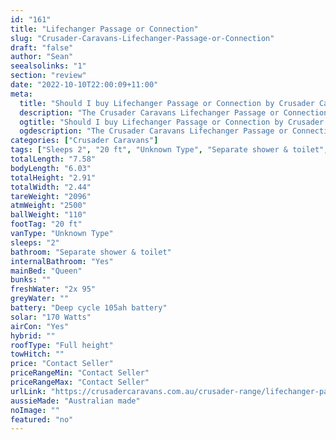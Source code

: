 ```yaml
---
id: "161"
title: "Lifechanger Passage or Connection"
slug: "Crusader-Caravans-Lifechanger-Passage-or-Connection"
draft: "false"
author: "Sean"
seealsolinks: "1"
section: "review"
date: "2022-10-10T22:00:09+11:00"
meta:
  title: "Should I buy Lifechanger Passage or Connection by Crusader Caravans?"
  description: "The Crusader Caravans Lifechanger Passage or Connection is classed as Unknown Type, and sleeps 2 people. It is Australian made and comes in at 20 ft. It generally has Separate shower & toilet."
  ogtitle: "Should I buy Lifechanger Passage or Connection by Crusader Caravans?"
  ogdescription: "The Crusader Caravans Lifechanger Passage or Connection is classed as Unknown Type, and sleeps 2 people. It is Australian made and comes in at 20 ft. It generally has Separate shower & toilet."
categories: ["Crusader Caravans"]
tags: ["Sleeps 2", "20 ft", "Unknown Type", "Separate shower & toilet", "Full height", "Price Unknown"]
totalLength: "7.58"
bodyLength: "6.03"
totalHeight: "2.91"
totalWidth: "2.44"
tareWeight: "2096"
atmWeight: "2500"
ballWeight: "110"
footTag: "20 ft"
vanType: "Unknown Type"
sleeps: "2"
bathroom: "Separate shower & toilet"
internalBathroom: "Yes"
mainBed: "Queen"
bunks: ""
freshWater: "2x 95"
greyWater: ""
battery: "Deep cycle 105ah battery"
solar: "170 Watts"
airCon: "Yes"
hybrid: ""
roofType: "Full height"
towHitch: ""
price: "Contact Seller"
priceRangeMin: "Contact Seller"
priceRangeMax: "Contact Seller"
urlLink: "https://crusadercaravans.com.au/crusader-range/lifechanger-passage/"
aussieMade: "Australian made"
noImage: ""
featured: "no"
---
```


